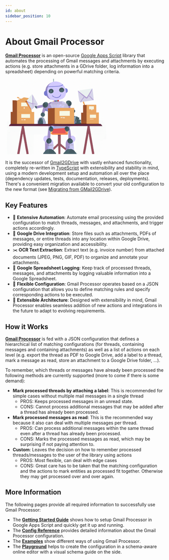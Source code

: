 ```yaml
---
id: about
sidebar_position: 10
---
```

# About Gmail Processor

**[Gmail Processor](https://github.com/ahochsteger/gmail-processor)** is an open-source [Google Apps Script](https://www.google.com/script/start/) library that automates the processing of Gmail messages and attachments by executing actions (e.g. store attachments in a GDrive folder, log information into a spreadsheet) depending on powerful matching criteria.

![Dall-e generated image: A friendly smiling robot sitting on a table, sorting mails into three paper trays, colorful flat style, white background](../static/img/gmail-processor-robot-320.png)

It is the successor of [Gmail2GDrive](https://github.com/ahochsteger/gmail-processor/tree/1.x) with vastly enhanced functionality, completely re-written in [TypeScript](https://www.typescriptlang.org/) with extensibility and stability in mind, using a modern development setup and automation all over the place (dependency updates, tests, documentation, releases, deployments). There's a convenient migration available to convert your old configuration to the new format (see [Migrating from GMail2GDrive](migrating.md)).

## Key Features

- 🤖 **Extensive Automation**: Automate email processing using the provided configuration to match threads, messages, and attachments, and trigger actions accordingly.
- 📁 **Google Drive Integration**: Store files such as attachments, PDFs of messages, or entire threads into any location within Google Drive, providing easy organization and accessibility.
- ✂️ **OCR Text Extraction**: Extract text (e.g. invoice number) from attached documents (JPEG, PNG, GIF, PDF) to organize and annotate your attachments.
- 📄 **Google Spreadsheet Logging**: Keep track of processed threads, messages, and attachments by logging valuable information into a Google Spreadsheet.
- 🔧 **Flexible Configuration**: Gmail Processor operates based on a JSON configuration that allows you to define matching rules and specify corresponding actions to be executed.
- 📐 **Extensible Architecture**: Designed with extensibility in mind, Gmail Processor enables seamless addition of new actions and integrations in the future to adapt to evolving requirements.

## How it Works

**[Gmail Processor](https://github.com/ahochsteger/gmail-processor)** is fed with a JSON configuration that defines a hierarchical list of matching configurations (for threads, containing messages and containing attachments) as well as a list of actions on each level (e.g. export the thread as PDF to Google Drive, add a label to a thread, mark a message as read, store an attachment to a Google Drive folder, ...).

To remember, which threads or messages have already been processed the following methods are currently supported (more to come if there is some demand):

- **Mark processed threads by attaching a label**: This is recommended for simple cases without multiple mail messages in a single thread
  - PROS: Keeps processed messages in an unread state.
  - CONS: Cannot process additional messages that may be added after a thread has already been processed.
- **Mark processed messages as read**: This is the recommended way because it also can deal with multiple messages per thread.
  - PROS: Can process additional messages within the same thread even after a thread has already been processed.
  - CONS: Marks the processed messages as read, which may be surprising if not paying attention to.
- **Custom**: Leaves the decision on how to remember processed threads/messages to the user of the library using actions
  - PROS: Most flexible, can deal with edge cases
  - CONS: Great care has to be taken that the matching configuration and the actions to mark entities as processed fit together. Otherwise they may get processed over and over again.

## More Information

The following pages provide all required information to successfully use Gmail Processor:

* The **[Getting Started Guide](getting-started.md)** shows how to setup Gmail Processor in Google Apps Script and quickly get it up and running.
* The **[Config Reference](reference/index.md)** provides detailed information about the Gmail Processor configuration.
* The **[Examples](examples/index.mdx)** show different ways of using Gmail Processor.
* The **[Playground](/playground)** helps to create the configuration in a schema-aware online editor with a visual schema guide on the side.
